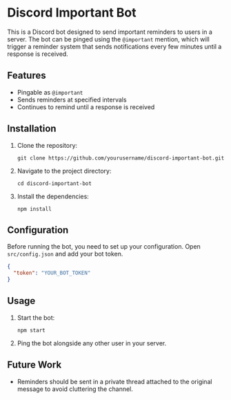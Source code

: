 # Discord Important Bot

This is a Discord bot designed to send important reminders to users in a server. The bot can be pinged using the `@important` mention, which will trigger a reminder system that sends notifications every few minutes until a response is received.

## Features

- Pingable as `@important`
- Sends reminders at specified intervals
- Continues to remind until a response is received

## Installation

1. Clone the repository:
   ```
   git clone https://github.com/yourusername/discord-important-bot.git
   ```
2. Navigate to the project directory:
   ```
   cd discord-important-bot
   ```
3. Install the dependencies:
   ```
   npm install
   ```

## Configuration

Before running the bot, you need to set up your configuration. Open `src/config.json` and add your bot token.

```json
{
  "token": "YOUR_BOT_TOKEN"
}
```

## Usage

1. Start the bot:
   ```
   npm start
   ```
2. Ping the bot alongside any other user in your server.

## Future Work

- Reminders should be sent in a private thread attached to the original message to avoid cluttering the channel.